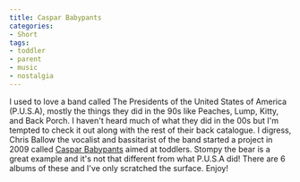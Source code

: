 ```yaml
---
title: Caspar Babypants
categories:
- Short
tags:
- toddler
- parent
- music
- nostalgia
---
```


I used to love a band called The Presidents of the United States of America (P.U.S.A), mostly the things they did in the 90s like Peaches, Lump, Kitty, and Back Porch. I haven't heard much of what they did in the 00s but I'm tempted to check it out along with the rest of their back catalogue. 
I digress, Chris Ballow the vocalist and bassitarist of the band started a project in 2009 called 
[Caspar Babypants](http://www.babypantsmusic.com) aimed at toddlers. Stompy the bear is a great example and it's not that different from what P.U.S.A did! 
There are 6 albums of these and I've only scratched the surface. Enjoy!
